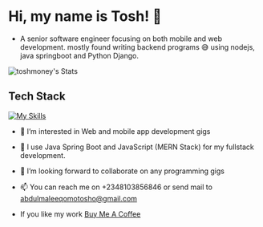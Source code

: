# Hi, my name is Tosh! 👋

- A senior software engineer focusing on both mobile and web development. mostly found writing backend programs 😅 using nodejs, java springboot and Python Django.

![toshmoney's Stats](https://github-readme-stats.vercel.app/api?username=toshmoney&theme=vue-dark&show_icons=true&hide_border=true&count_private=true)

## Tech Stack
[![My Skills](https://skillicons.dev/icons?i=js,html,css,python,java,c#)](https://skillicons.dev)


- 👀 I’m interested in Web and mobile app development gigs
- 🌱 I use Java Spring Boot and JavaScript (MERN Stack) for my fullstack development. 
- 💞️ I’m looking forward to collaborate on any programming gigs 
- 📫 You can reach me on +2348103856846 or send mail to abdulmaleeqomotosho@gmail.com

  
- If you like my work <a href="https://buymeacoffee.com/toshmoney">Buy Me A Coffee</a>


<!---
Toshmoney/Toshmoney is a ✨ special ✨ repository because its `README.md` (this file) appears on your GitHub profile.
You can click the Preview link to take a look at your changes.
--->
